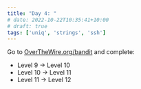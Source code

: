 ```yaml
---
title: "Day 4: "
# date: 2022-10-22T10:35:41+10:00
# draft: true
tags: ['uniq', 'strings', 'ssh']
---
```


Go to [OverTheWire.org/bandit](https://overthewire.org/wargames/bandit/) and complete:
- Level 9 → Level 10
- Level 10 → Level 11
- Level 11 → Level 12